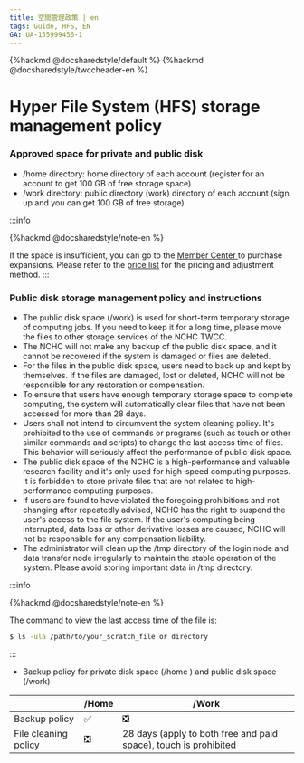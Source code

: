 ```yaml
---
title: 空間管理政策 | en 
tags: Guide, HFS, EN
GA: UA-155999456-1
---
```


{%hackmd @docsharedstyle/default %}
{%hackmd @docsharedstyle/twccheader-en %}

# Hyper File System (HFS) storage management policy

### Approved space for private and public disk
- /home directory: home directory of each account (register for an account to get 100 GB of free storage space)
- /work directory: public directory (work) directory of each account (sign up and you can get 100 GB of free storage)

:::info

{%hackmd @docsharedstyle/note-en %}

If the space is insufficient, you can go to the [<ins>Member Center <i class="fa fa-question-circle fa-question-circle-for-service" aria-hidden="true"></i></ins>](https://man.twcc.ai/@twsdocs/howto-service-access-service-en) to purchase expansions. Please refer to the [<ins>price list</ins>](https://www.twcc.ai/doc?page=price#%E9%AB%98%E9%80%9F%E6%AA%94%E6%A1%88%E7%B3%BB%E7%B5%B1-Hyper-File-System-HFS) for the pricing and adjustment method.
:::

### Public disk storage management policy and instructions
- The public disk space (/work) is used for short-term temporary storage of computing jobs. If you need to keep it for a long time, please move the files to other storage services of the NCHC TWCC.
- The NCHC will not make any backup of the public disk space, and it cannot be recovered if the system is damaged or files are deleted.
- For the files in the public disk space, users need to back up and kept by themselves. If the files are damaged, lost or deleted, NCHC will not be responsible for any restoration or compensation.
- To ensure that users have enough temporary storage space to complete computing, the system will automatically clear files that have not been accessed for more than 28 days.
- Users shall not intend to circumvent the system cleaning policy. It's prohibited to the use of commands or programs (such as touch or other similar commands and scripts) to change the last access time of files. This behavior will seriously affect the performance of public disk space.
- The public disk space of the NCHC is a high-performance and valuable research facility and it's only used for high-speed computing purposes. It is forbidden to store private files that are not related to high-performance computing purposes.
- If users are found to have violated the foregoing prohibitions and not changing after repeatedly advised, NCHC has the right to suspend the user's access to the file system. If the user's computing being interrupted, data loss or other derivative losses are caused, NCHC will not be responsible for any compensation liability.
- The administrator will clean up the /tmp directory of the login node and data transfer node irregularly to maintain the stable operation of the system. Please avoid storing important data in /tmp directory.


:::info

{%hackmd @docsharedstyle/note-en %}

The command to view the last access time of the file is:
```bash
$ ls -ula /path/to/your_scratch_file or directory
```
:::
   
- Backup policy for private disk space (/home ) and public disk space (/work)
    

|  | /Home |/Work|
| -------- | -------- |-------- |
| Backup policy  | :white_check_mark: |:negative_squared_cross_mark:|
| File cleaning policy | :negative_squared_cross_mark:  | 28 days (apply to both free and paid space), touch is prohibited |
